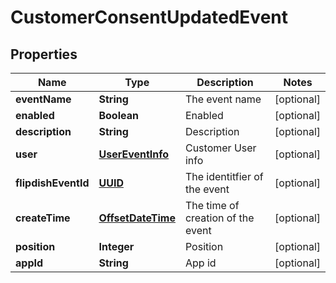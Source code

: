 
# CustomerConsentUpdatedEvent

## Properties
Name | Type | Description | Notes
------------ | ------------- | ------------- | -------------
**eventName** | **String** | The event name |  [optional]
**enabled** | **Boolean** | Enabled |  [optional]
**description** | **String** | Description |  [optional]
**user** | [**UserEventInfo**](UserEventInfo.md) | Customer User info |  [optional]
**flipdishEventId** | [**UUID**](UUID.md) | The identitfier of the event |  [optional]
**createTime** | [**OffsetDateTime**](OffsetDateTime.md) | The time of creation of the event |  [optional]
**position** | **Integer** | Position |  [optional]
**appId** | **String** | App id |  [optional]



